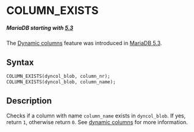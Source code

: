 # COLUMN_EXISTS

##### MariaDB starting with [5.3](/kb/en/what-is-mariadb-53/)

The [Dynamic columns](/sql-statements-structure/nosql/dynamic-columns) feature was introduced in [MariaDB 5.3](/kb/en/what-is-mariadb-53/).

## Syntax

```sql
COLUMN_EXISTS(dyncol_blob, column_nr);
COLUMN_EXISTS(dyncol_blob, column_name);
```

## Description

Checks if a column with name `column_name` exists in `dyncol_blob`. If yes, return `1`, otherwise return `0`. See [dynamic columns](/sql-statements-structure/nosql/dynamic-columns) for more information.